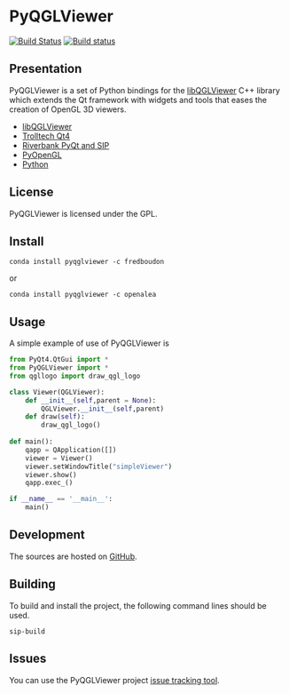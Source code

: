 # PyQGLViewer

[![Build Status](https://travis-ci.org/fredboudon/PyQGLViewer.svg?branch=master)](https://travis-ci.org/fredboudon/PyQGLViewer) [![Build status](https://ci.appveyor.com/api/projects/status/7jo1h7frejsot8uh/branch/master?svg=true)](https://ci.appveyor.com/project/fredboudon/pyqglviewer/branch/master)

## Presentation


PyQGLViewer is a set of Python bindings for the [libQGLViewer](http://artis.imag.fr/~Gilles.Debunne/QGLViewer/) C++ library which extends the Qt framework with widgets and tools that eases the creation of OpenGL 3D viewers. 

  * [libQGLViewer](http://artis.imag.fr/~Gilles.Debunne/QGLViewer/)
  * [Trolltech Qt4](http://www.trolltech.com)
  * [Riverbank PyQt and SIP](http://www.riverbankcomputing.co.uk/pyqt/)
  * [PyOpenGL](http://pyopengl.sourceforge.net/)
  * [Python](http://www.python.org)


## License 

PyQGLViewer is licensed under the GPL.


## Install

`conda install pyqglviewer -c fredboudon`

or

`conda install pyqglviewer -c openalea`

## Usage

A simple example of use of PyQGLViewer is

```python
from PyQt4.QtGui import *
from PyQGLViewer import *
from qgllogo import draw_qgl_logo

class Viewer(QGLViewer):
    def __init__(self,parent = None):
        QGLViewer.__init__(self,parent)
    def draw(self):
        draw_qgl_logo()
  
def main():
    qapp = QApplication([])
    viewer = Viewer()
    viewer.setWindowTitle("simpleViewer")
    viewer.show()
    qapp.exec_()

if __name__ == '__main__':
    main()
```

## Development 

The sources are hosted on [GitHub](https://github.com/fredboudon/PyQGLViewer). 

## Building

To build and install the project, the following command lines should be used.

`sip-build`


## Issues

You can use the PyQGLViewer project [issue tracking tool](https://github.com/fredboudon/PyQGLViewer/issues).



